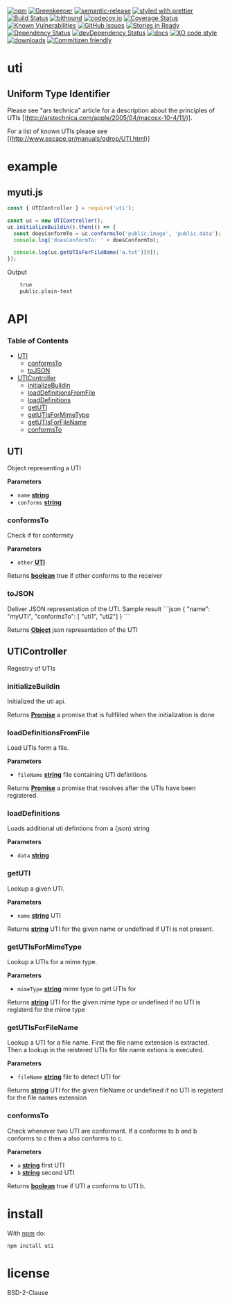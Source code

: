 [![npm](https://img.shields.io/npm/v/master.svg)](https://www.npmjs.com/package/master)
[![Greenkeeper](https://badges.greenkeeper.io/arlac77/master.svg)](https://greenkeeper.io/)
[![semantic-release](https://img.shields.io/badge/%20%20%F0%9F%93%A6%F0%9F%9A%80-semantic--release-e10079.svg)](https://github.com/arlac77/master)
[![styled with prettier](https://img.shields.io/badge/styled_with-prettier-ff69b4.svg)](https://github.com/prettier/prettier)
[![Build Status](https://secure.travis-ci.org/arlac77/master.png)](http://travis-ci.org/arlac77/master)
[![bithound](https://www.bithound.io/github/arlac77/master/badges/score.svg)](https://www.bithound.io/github/arlac77/master)
[![codecov.io](http://codecov.io/github/arlac77/master/coverage.svg?branch=master)](http://codecov.io/github/arlac77/master?branch=master)
[![Coverage Status](https://coveralls.io/repos/arlac77/master/badge.svg)](https://coveralls.io/r/arlac77/master)
[![Known Vulnerabilities](https://snyk.io/test/github/arlac77/master/badge.svg)](https://snyk.io/test/github/arlac77/master)
[![GitHub Issues](https://img.shields.io/github/issues/arlac77/master.svg?style=flat-square)](https://github.com/arlac77/master/issues)
[![Stories in Ready](https://badge.waffle.io/arlac77/master.svg?label=ready&title=Ready)](http://waffle.io/arlac77/master)
[![Dependency Status](https://david-dm.org/arlac77/master.svg)](https://david-dm.org/arlac77/master)
[![devDependency Status](https://david-dm.org/arlac77/master/dev-status.svg)](https://david-dm.org/arlac77/master#info=devDependencies)
[![docs](http://inch-ci.org/github/arlac77/master.svg?branch=master)](http://inch-ci.org/github/arlac77/master)
[![XO code style](https://img.shields.io/badge/code_style-XO-5ed9c7.svg)](https://github.com/sindresorhus/xo)
[![downloads](http://img.shields.io/npm/dm/master.svg?style=flat-square)](https://npmjs.org/package/master)
[![Commitizen friendly](https://img.shields.io/badge/commitizen-friendly-brightgreen.svg)](http://commitizen.github.io/cz-cli/)

# uti

## Uniform Type Identifier

Please see "ars technica" article for a description about the principles of UTIs [(http://arstechnica.com/apple/2005/04/macosx-10-4/11/)].

For a list of known UTIs please see \[(<http://www.escape.gr/manuals/qdrop/UTI.html>)]

# example

## myuti.js

```javascript
const { UTIController } = require('uti');

const uc = new UTIController();
uc.initializeBuildin().then(() => {
  const doesConformTo = uc.conformsTo('public.image', 'public.data');
  console.log('doesConformTo: ' + doesConformTo);

  console.log(uc.getUTIsForFileName('a.txt')[0]);
});
```

Output

```txt
    true
    public.plain-text
```

# API

<!-- Generated by documentation.js. Update this documentation by updating the source code. -->

### Table of Contents

-   [UTI](#uti)
    -   [conformsTo](#conformsto)
    -   [toJSON](#tojson)
-   [UTIController](#uticontroller)
    -   [initializeBuildin](#initializebuildin)
    -   [loadDefinitionsFromFile](#loaddefinitionsfromfile)
    -   [loadDefinitions](#loaddefinitions)
    -   [getUTI](#getuti)
    -   [getUTIsForMimeType](#getutisformimetype)
    -   [getUTIsForFileName](#getutisforfilename)
    -   [conformsTo](#conformsto-1)

## UTI

Object representing a UTI

**Parameters**

-   `name` **[string](https://developer.mozilla.org/docs/Web/JavaScript/Reference/Global_Objects/String)** 
-   `conforms` **[string](https://developer.mozilla.org/docs/Web/JavaScript/Reference/Global_Objects/String)** 

### conformsTo

Check if for conformity

**Parameters**

-   `other` **[UTI](#uti)** 

Returns **[boolean](https://developer.mozilla.org/docs/Web/JavaScript/Reference/Global_Objects/Boolean)** true if other conforms to the receiver

### toJSON

Deliver JSON representation of the UTI.
Sample result
´´´json
{
  "name": "myUTI",
  "conformsTo": [ "uti1", "uti2"]
}
´´´

Returns **[Object](https://developer.mozilla.org/docs/Web/JavaScript/Reference/Global_Objects/Object)** json representation of the UTI

## UTIController

Regestry of UTIs

### initializeBuildin

Initialized the uti api.

Returns **[Promise](https://developer.mozilla.org/docs/Web/JavaScript/Reference/Global_Objects/Promise)** a promise that is fullfilled when the initialization is done

### loadDefinitionsFromFile

Load UTIs form a file.

**Parameters**

-   `fileName` **[string](https://developer.mozilla.org/docs/Web/JavaScript/Reference/Global_Objects/String)** file containing UTI definitions

Returns **[Promise](https://developer.mozilla.org/docs/Web/JavaScript/Reference/Global_Objects/Promise)** a promise that resolves after the UTIs have been registered.

### loadDefinitions

Loads additional uti defintions from a (json) string

**Parameters**

-   `data` **[string](https://developer.mozilla.org/docs/Web/JavaScript/Reference/Global_Objects/String)** 

### getUTI

Lookup a given UTI.

**Parameters**

-   `name` **[string](https://developer.mozilla.org/docs/Web/JavaScript/Reference/Global_Objects/String)** UTI

Returns **[string](https://developer.mozilla.org/docs/Web/JavaScript/Reference/Global_Objects/String)** UTI for the given name or undefined if UTI is not present.

### getUTIsForMimeType

Lookup a UTIs for a mime type.

**Parameters**

-   `mimeType` **[string](https://developer.mozilla.org/docs/Web/JavaScript/Reference/Global_Objects/String)** mime type to get UTIs for

Returns **[string](https://developer.mozilla.org/docs/Web/JavaScript/Reference/Global_Objects/String)** UTI for the given mime type or undefined if no UTI is registerd for the mime type

### getUTIsForFileName

Lookup a UTI for a file name.
First the file name extension is extracted.
Then a lookup in the reistered UTIs for file name extions is executed.

**Parameters**

-   `fileName` **[string](https://developer.mozilla.org/docs/Web/JavaScript/Reference/Global_Objects/String)** file to detect UTI for

Returns **[string](https://developer.mozilla.org/docs/Web/JavaScript/Reference/Global_Objects/String)** UTI for the given fileName or undefined if no UTI is registerd for the file names extension

### conformsTo

Check whenever two UTI are conformant.
If a conforms to b and b conforms to c then a also conforms to c.

**Parameters**

-   `a` **[string](https://developer.mozilla.org/docs/Web/JavaScript/Reference/Global_Objects/String)** first UTI
-   `b` **[string](https://developer.mozilla.org/docs/Web/JavaScript/Reference/Global_Objects/String)** second UTI

Returns **[boolean](https://developer.mozilla.org/docs/Web/JavaScript/Reference/Global_Objects/Boolean)** true if UTI a conforms to UTI b.

# install

With [npm](http://npmjs.org) do:

```shell
npm install uti
```

# license

BSD-2-Clause
